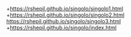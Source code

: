 +https://rshepil.github.io/singolo/singolo1.html
+https://rshepil.github.io/singolo/singolo2.html
https://rshepil.github.io/singolo/singolo3.html
+https://rshepil.github.io/singolo/index.html
